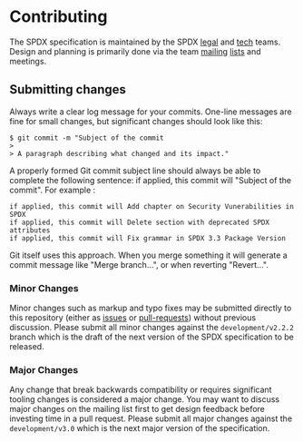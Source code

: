 # Contributing

The SPDX specification is maintained by the SPDX [legal][spdx-legal] and [tech][spdx-tech] teams.
Design and planning is primarily done via the team [mailing][spdx-legal-list] [lists][spdx-tech-list] and meetings.

## Submitting changes

Always write a clear log message for your commits. One-line messages are fine for small changes, but significant changes should look like this:

    $ git commit -m "Subject of the commit
    > 
    > A paragraph describing what changed and its impact."

A properly formed Git commit subject line should always be able to complete the following sentence: if applied, this commit will "Subject of the commit". For example :

    if applied, this commit will Add chapter on Security Vunerabilities in SPDX
    if applied, this commit will Delete section with deprecated SPDX attributes 
    if applied, this commit will Fix grammar in SPDX 3.3 Package Version

Git itself uses this approach. When you merge something it will generate a commit message like "Merge branch...", or when reverting "Revert...".

### Minor Changes
Minor changes such as markup and typo fixes may be submitted directly to this repository (either as [issues][] or [pull-requests][]) without previous discussion.
Please submit all minor changes against the `development/v2.2.2` branch which is the draft of the next version of the SPDX specification to be released.

### Major Changes
Any change that break backwards compatibility or requires significant tooling changes is considered a major change.
You may want to discuss major changes on the mailing list first to get design feedback before investing time in a pull request.
Please submit all major changes against the `development/v3.0` which is the next major version of the specification. 

[issues]: https://github.com/spdx/spdx-spec/issues/
[pull-requests]: https://github.com/spdx/spdx-spec/pulls/
[spdx-legal]: https://wiki.spdx.org/view/Legal_Team
[spdx-legal-list]: https://lists.spdx.org/mailman/listinfo/spdx-legal
[spdx-tech]: https://wiki.spdx.org/view/Technical_Team
[spdx-tech-list]: https://lists.spdx.org/mailman/listinfo/spdx-tech

